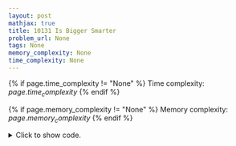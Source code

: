 ```yaml
---
layout: post
mathjax: true
title: 10131 Is Bigger Smarter
problem_url: None
tags: None
memory_complexity: None
time_complexity: None
---
```




{% if page.time_complexity != "None" %}
Time complexity: ${{ page.time_complexity }}$
{% endif %}

{% if page.memory_complexity != "None" %}
Memory complexity: ${{ page.memory_complexity }}$
{% endif %}

<details>
<summary>
<p style="display:inline">Click to show code.</p>
</summary>
```cpp
{% raw %}
using namespace std;
using iii = tuple<int, int, int>;
using ii = pair<int, int>;
const int NMAX = 1e5 + 11;
int n;
bool vis[NMAX];
iii wsi[NMAX];
ii dp[NMAX];
void reconstruct(int i)
{
    if (i == -1)
        return;
    reconstruct(dp[i].second);
    cout << get<2>(wsi[i]) + 1 << endl;
}
void solve(void)
{
    sort(wsi, wsi + n);
    for (int i = 0; i < n; ++i)
    {
        dp[i].second = -1;
        for (int j = 0; j < i; ++j)
        {
            if (get<1>(wsi[j]) > get<1>(wsi[i]) and
                get<0>(wsi[j]) < get<0>(wsi[i]))
            {
                if (dp[i].first < dp[j].first)
                    dp[i] = make_pair(dp[j].first, j);
            }
        }
        dp[i].first += 1;
    }
    int lasti, lastv = INT_MIN;
    for (int i = 0; i < n; ++i)
    {
        if (lastv < dp[i].first)
        {
            lasti = i;
            lastv = dp[i].first;
        }
    }
    cout << lastv << endl;
    reconstruct(lasti);
}
int main(void)
{
    int i = 0, w, s;
    while (cin >> w >> s)
    {
        wsi[i] = make_tuple(w, s, i);
        ++i;
    }
    n = i;
    solve();
    return 0;
}

{% endraw %}
```
</details>

